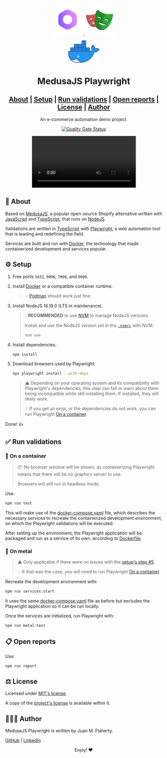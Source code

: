 <p align="center">
   <a href="https://www.medusajs.com">
      <img alt="Medusa" src="./static/medusa.png" width="100" />
   </a>
   <a href="https://playwright.dev">
      <img alt="Playwright" src="./static/playwright.png" width="100" />
   </a>
</p>
<p align="center">
   <a href="https://www.docker.com">
      <img alt="Docker" src="./static/docker.webp" width="100" />
   </a>  
</p>
<h1 align="center">
   MedusaJS Playwright
</h1>

<h2 align="center">
   <a href="#about">About</a> |
   <a href="#setup">Setup</a> |
   <a href="#run-validations">Run validations</a> |
   <a href="#open-reports">Open reports</a> |
   <a href="#license">License</a> |
   <a href="#author">Author</a>
</h3>

<p align="center">
   An e-commerce automation demo project.
</p>

<p align="center">
   <a href="https://sonarcloud.io/summary/new_code?id=jmflaherty_medusajs-playwright">
      <img alt="Quality Gate Status" src="https://sonarcloud.io/api/project_badges/measure?project=jmflaherty_medusajs-playwright&metric=alert_status">
   </a>
</p>

<p align="center">
   <video controls="controls" width=66% autoplay="autoplay" loop="loop">
      <source src="./static/demo.mp4" type="video/webm">
   </video>
</p>

## 🙋 About<a id="about"></a>

Based on [MedusaJS](https://www.medusajs.com), a popular open-source Shopify alternative written with [JavaScript](https://www.javascript.com/) and [TypeScript](https://www.typescriptlang.org/), that runs on [NodeJS](https://nodejs.org/).

Validations are written in [TypeScript](https://www.typescriptlang.org/) with [Playwright](https://playwright.dev), a web automation tool that is leading and redefining the field.

Services are built and run with [Docker](https://www.docker.com), the technology that made containerized development and services popular.

## ⚙️ Setup<a id="setup"></a>

1. Free ports `5432`, `9000`, `7000`, and `8080`.

2. Install [Docker](https://www.docker.com/) or a compatible container runtime.

   > 💡 [Podman](https://podman.io/) should work just fine.

3. Install NodeJS 16.19.0 (LTS in maintenance).

   > 💡**RECOMMENDED** to use [NVM](https://github.com/nvm-sh/nvm) to manage NodeJS versions.
   >
   > Install and use the NodeJS version set in the [`.nvmrc`](.nvmrc) with NVM.
   >
   > ```bash
   > nvm use
   > ```

4. Install dependencies.

   ```bash
   npm install
   ```

5. Download browsers used by Playwright:<a id="setup-5"></a>

   ```bash
   npx playwright install --with-deps
   ```

   > ⚠️ Depending on your operating system and its compatibility with Playwright's dependencies, this step can fail or warn about them being incompatible while still installing them. If installed, they will likely work.
   >
   > 💡 If you get an error, or the dependencies do not work, you can run Playwright [On a container](#run-container).

Done! 👍

## ✅ Run validations<a id="run-validations"></a>

### 🐋 On a container<a id="run-container"></a>

> 📦 No browser window will be shown, as containerizing Playwright means that there will be no graphics server to use.
>
> Browsers will still run in headless mode.

Use:

```bash
npm run test
```

This will make use of the [docker-compose.yaml](./docker-compose.yaml) file, which describes the necessary services to recreate the containerized development environment, on which the Playwright validations will be executed.

After setting up the environment, the Playwright application will be packaged and run as a service of its own, according to [Dockerfile](./Dockerfile).

### 🦾 On metal

> ⚠️ Only applicable if there were no issues with the [setup's step #5](#setup-5).
>
> 💡 If that was the case, you will need to run Playwright [On a container](#run-container).

Recreate the development environment with:

```bash
npm run services:start
```

It uses the same [docker-compose.yaml](./docker-compose.yaml) file as before but excludes the Playwright application so it can be run locally.

Once the services are initialized, run Playwright with:

```bash
npm run metal:test
```

## 📋 Open reports<a id="open-reports"></a>

Use:

```bash
npm run report
```

## ⚖️ License<a id="license"></a>

Licensed under [MIT's license](https://opensource.org/licenses/MIT).

A copy of the [project's license](./LICENSE) is available within it.

## 👨🏻‍💻 Author<a id="author"></a>

MedusaJS Playwright is written by Juan M. Flaherty.

[GitHub](https://github.com/jmflaherty) | [LinkedIn](https://www.linkedin.com/in/juanmflaherty/?locale=en_US)

<p align="center">
Enjoy! ❤️
</p>
